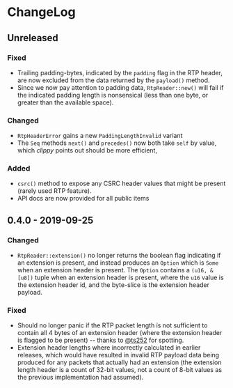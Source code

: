 # ChangeLog

## Unreleased
### Fixed
 - Trailing padding-bytes, indicated by the `padding` flag in the RTP header, are now excluded from the data returned by
   the `payload()` method.
 - Since we now pay attention to padding data, `RtpReader::new()` will fail if the indicated padding length is
   nonsensical (less than one byte, or greater than the available space).
### Changed
 - `RtpHeaderError` gains a new `PaddingLengthInvalid` variant
 - The `Seq` methods `next()` and `precedes()` now both take `self` by value, which _clippy_ points out should be more
   efficient,
### Added
 - `csrc()` method to expose any CSRC header values that might be present (rarely used RTP feature).
 - API docs are now provided for all public items

## 0.4.0 - 2019-09-25
### Changed
 - `RtpReader::extension()` no longer returns the boolean flag indicating if an extension is present, and instead
   produces an `Option` which is `Some` when an extension header is present.  The `Option` contains a `(u16, &[u8])`
   tuple when an extension header is present, where the `u16` value is the extension header id, and the byte-slice is
   the extension header payload.
### Fixed
 - Should no longer panic if the RTP packet length is not sufficient to contain all 4 bytes of an extension header
   (where the extension header is flagged to be present) -- thanks to [@ts252](https://github.com/ts252) for spotting.
 - Extension header lengths where incorrectly calculated in earlier releases, which would have resulted in invalid RTP
   payload data being produced for any packets that actually had an extension (the extension length header is a count of
   32-bit values, not a count of 8-bit values as the previous implementation had assumed).
